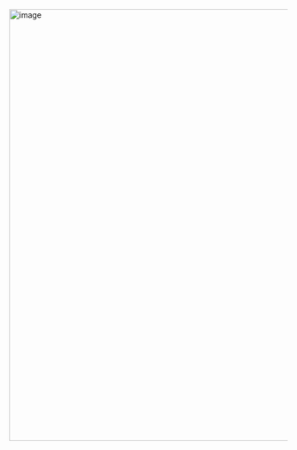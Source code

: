 <img width="920" height="780" alt="image" src="https://github.com/user-attachments/assets/9500f460-4042-4b89-aec6-65fb7199aee3" />
